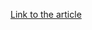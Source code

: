 [Link to the article](https://www.trellix.com/en-us/about/newsroom/stories/research/guloader-the-nsis-vantage-point.html)
